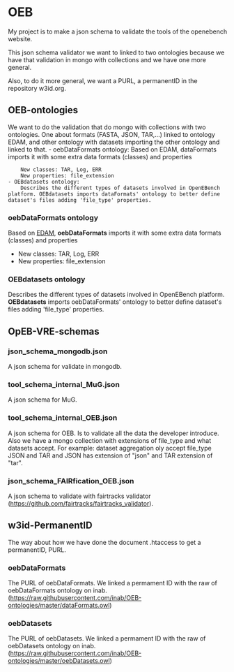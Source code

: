 # OEB

My project is to make a json schema to validate the tools of the openebench website.

This json schema validator we want to linked to two ontologies because we have that validation in mongo with collections and we have one more general.

Also, to do it more general, we want a PURL, a permanentID in the repository w3id.org.

## OEB-ontologies
We want to do the validation that do mongo with collections with two ontologies. One about formats (FASTA, JSON, TAR,...) linked to ontology EDAM, and other ontology with datasets importing the other ontology and linked to that. 
    - oebDataFormats ontology:
        Based on EDAM, dataFormats imports it with some extra data formats (classes) and properties

        New classes: TAR, Log, ERR
        New properties: file_extension
    - OEBdatasets ontology: 
        Describes the different types of datasets involved in OpenEBench platform. OEBdatasets imports dataFormats' ontology to better define dataset's files adding 'file_type' properties.

### oebDataFormats ontology
Based on [EDAM](http://edamontology.org/EDAM.owl), **oebDataFormats** imports it with some extra data formats (classes) and properties

- New classes: TAR, Log, ERR
- New properties: file_extension

### OEBdatasets ontology
Describes the different types of datasets involved in OpenEBench platform. **OEBdatasets** imports oebDataFormats' ontology to better define dataset's files adding 'file_type' properties.


## OpEB-VRE-schemas

### json_schema_mongodb.json
A json schema for validate in mongodb. 

### tool_schema_internal_MuG.json
A json schema for MuG.

### tool_schema_internal_OEB.json
A json schema for OEB. Is to validate all the data the developer introduce. Also we have a mongo collection with extensions of file_type and what datasets accept. For example: dataset aggregation oly accept file_type JSON and TAR and JSON has extension of "json" and TAR extension of "tar".

### json_schema_FAIRfication_OEB.json
A json schema to validate with  fairtracks validator (https://github.com/fairtracks/fairtracks_validator).


## w3id-PermanentID
The way about how we have done the document .htaccess to get a permanentID, PURL.

### oebDataFormats
The PURL of oebDataFormats. We linked a permament ID with the raw of oebDataFormats ontology on inab. (https://raw.githubusercontent.com/inab/OEB-ontologies/master/dataFormats.owl)

### oebDatasets
The PURL of oebDatasets. We linked a permament ID with the raw of oebDatasets ontology on inab. (https://raw.githubusercontent.com/inab/OEB-ontologies/master/oebDatasets.owl)
